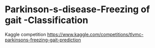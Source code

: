 # Parkinson-s-disease-Freezing of gait -Classification
Kaggle competition
https://www.kaggle.com/competitions/tlvmc-parkinsons-freezing-gait-prediction
